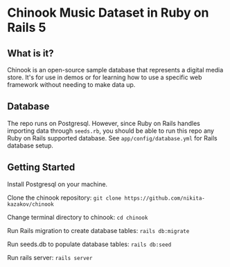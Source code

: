# Chinook Music Dataset in Ruby on Rails 5

## What is it?
Chinook is an open-source sample database that represents a digital media store. It's for use in demos or for learning how to use a specific web framework without needing to make data up. 


## Database
The repo runs on Postgresql. However, since Ruby on Rails handles importing data through `seeds.rb`, you should be able to run this repo any Ruby on Rails supported database. See `app/config/database.yml` for Rails database setup.


## Getting Started

Install Postgresql on your machine.

Clone the chinook repository:
`git clone https://github.com/nikita-kazakov/chinook`

Change terminal directory to chinook:
`cd chinook`

Run Rails migration to create database tables:
`rails db:migrate`

Run seeds.db to populate database tables:
`rails db:seed`

Run rails server:
`rails server`